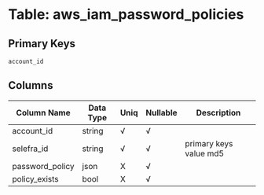 # Table: aws_iam_password_policies

## Primary Keys 

```
account_id
```


## Columns 

|  Column Name   |  Data Type  | Uniq | Nullable | Description | 
|  ----  | ----  | ----  | ----  | ---- | 
| account_id | string | √ | √ |  | 
| selefra_id | string | √ | √ | primary keys value md5 | 
| password_policy | json | X | √ |  | 
| policy_exists | bool | X | √ |  | 


